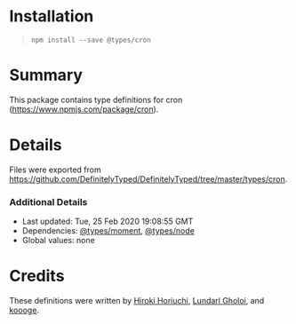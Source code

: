 # Installation
> `npm install --save @types/cron`

# Summary
This package contains type definitions for cron (https://www.npmjs.com/package/cron).

# Details
Files were exported from https://github.com/DefinitelyTyped/DefinitelyTyped/tree/master/types/cron.

### Additional Details
 * Last updated: Tue, 25 Feb 2020 19:08:55 GMT
 * Dependencies: [@types/moment](https://npmjs.com/package/@types/moment), [@types/node](https://npmjs.com/package/@types/node)
 * Global values: none

# Credits
These definitions were written by [Hiroki Horiuchi](https://github.com/horiuchi), [Lundarl Gholoi](https://github.com/winup), and [koooge](https://github.com/koooge).
